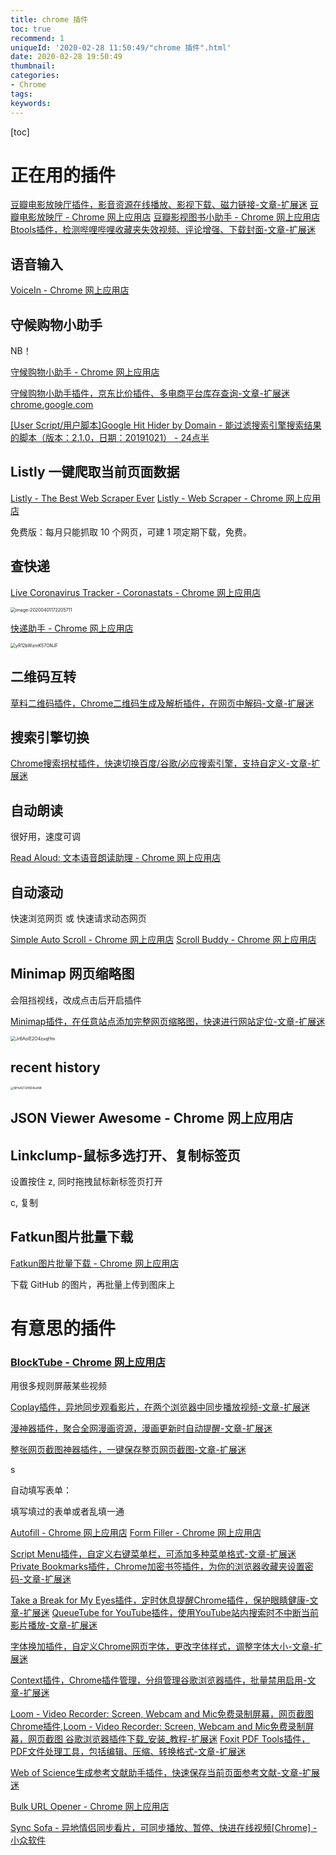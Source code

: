 ```yaml
---
title: chrome 插件
toc: true
recommend: 1
uniqueId: '2020-02-28 11:50:49/"chrome 插件".html'
date: 2020-02-28 19:50:49
thumbnail:
categories:
- Chrome
tags:
keywords:
---
```


[toc]

<!--more-->

# 正在用的插件



[豆瓣电影放映厅插件，影音资源在线播放、影视下载、磁力链接-文章-扩展迷](https://www.extfans.com/articles/1055/)
[豆瓣电影放映厅 - Chrome 网上应用店](https://chrome.google.com/webstore/detail/%E8%B1%86%E7%93%A3%E7%94%B5%E5%BD%B1%E6%94%BE%E6%98%A0%E5%8E%85/fdpginkdbfpppjeoncmgejpmgdnlimpe/related)
[豆瓣影视图书小助手 - Chrome 网上应用店](https://chrome.google.com/webstore/detail/%E8%B1%86%E7%93%A3%E5%BD%B1%E8%A7%86%E5%9B%BE%E4%B9%A6%E5%B0%8F%E5%8A%A9%E6%89%8B/ioacifoopoldngldmbknimhhophmfbgh/related)
[Btools插件，检测哔哩哔哩收藏夹失效视频、评论增强、下载封面-文章-扩展迷](https://www.extfans.com/articles/1044)

## 语音输入

[VoiceIn - Chrome 网上应用店](https://chrome.google.com/webstore/detail/voice-in-voice-typing/pjnefijmagpdjfhhkpljicbbpicelgko/related)

## 守候购物小助手

NB！

[守候购物小助手 - Chrome 网上应用店](https://chrome.google.com/webstore/detail/%E5%AE%88%E5%80%99%E8%B4%AD%E7%89%A9%E5%B0%8F%E5%8A%A9%E6%89%8B/eafefjbddnbamfophdiiiemfkfocaahm/related)

[守候购物小助手插件，京东比价插件、多电商平台库存查询-文章-扩展迷](https://www.extfans.com/articles/1038/)
[chrome.google.com](https://chrome.google.com/webstore/detail/%E5%AE%88%E5%80%99%E8%B4%AD%E7%89%A9%E5%B0%8F%E5%8A%A9%E6%89%8B/eafefjbddnbamfophdiiiemfkfocaahm)



[[User Script/用户脚本]Google Hit Hider by Domain - 能过滤搜索引擎搜索结果的脚本（版本：2.1.0，日期：20191021） - 24点半](https://24dian30.com/life/pem/3058.html)

## Listly  一键爬取当前页面数据

[Listly - The Best Web Scraper Ever](https://www.listly.io/)
[Listly - Web Scraper - Chrome 网上应用店](https://chrome.google.com/webstore/detail/listly-web-scraper/ihljmnfgkkmoikgkdkjejbkpdpbmcgeh/related?utm_source=homepage)

免费版：每月只能抓取 10 个网页，可建 1 项定期下载，免费。

## 查快递

[Live Coronavirus Tracker - Coronastats - Chrome 网上应用店](https://chrome.google.com/webstore/detail/live-coronavirus-tracker/ohgihjjamahlilnoifoicncfnlpmbcgk/related)

<img src="/Users/zhangronghui/Library/Application Support/typora-user-images/image-20200401172205711.png" alt="image-20200401172205711" style="zoom:50%;" />

[快递助手 - Chrome 网上应用店](https://chrome.google.com/webstore/detail/%E5%BF%AB%E9%80%92%E5%8A%A9%E6%89%8B/hghlokkgbicmblinhepcibacaiegldeg/related)

<img src="https://i.loli.net/2020/03/26/yR12bWzmK57ONJF.png" alt="yR12bWzmK57ONJF" style="zoom:50%;" />

## 二维码互转

[草料二维码插件，Chrome二维码生成及解析插件，在网页中解码-文章-扩展迷](https://www.extfans.com/articles/976/)

## 搜索引擎切换

[Chrome搜索拐杖插件，快速切换百度/谷歌/必应搜索引擎，支持自定义-文章-扩展迷](https://www.extfans.com/articles/960)

## 自动朗读

很好用，速度可调

[Read Aloud: 文本语音朗读助理 - Chrome 网上应用店](https://chrome.google.com/webstore/detail/read-aloud-a-text-to-spee/hdhinadidafjejdhmfkjgnolgimiaplp/related?hl=zh-CN)

## 自动滚动

快速浏览网页 或 快速请求动态网页

[Simple Auto Scroll - Chrome 网上应用店](https://chrome.google.com/webstore/detail/simple-auto-scroll/dccjkemhmffnljlnnoffljpkhkfpldff?hl=zh-CN)
[Scroll Buddy - Chrome 网上应用店](https://chrome.google.com/webstore/detail/scroll-buddy/iijemcphocnlembodanflickfiafjnmk?hl=zh-CN)

## Minimap 网页缩略图

会阻挡视线，改成点击后开启插件

[Minimap插件，在任意站点添加完整网页缩略图，快速进行网站定位-文章-扩展迷](https://www.extfans.com/articles/941)

<img src="https://i.loli.net/2020/03/13/Jr6AoIE2O4zxqHm.png" alt="Jr6AoIE2O4zxqHm" style="zoom:50%;" />

## recent history

<img src="https://i.loli.net/2020/02/28/MHvKZ7JEBD8xsNR.png" alt="MHvKZ7JEBD8xsNR" style="zoom:33%;" />

## JSON Viewer Awesome - Chrome 网上应用店



## Linkclump-鼠标多选打开、复制标签页

设置按住 z, 同时拖拽鼠标新标签页打开

c, 复制

## Fatkun图片批量下载

[Fatkun图片批量下载 - Chrome 网上应用店](https://chrome.google.com/webstore/detail/fatkun-batch-download-ima/nnjjahlikiabnchcpehcpkdeckfgnohf/related?hl=zh-CN)

下载 GitHub 的图片，再批量上传到图床上



# 有意思的插件

### [BlockTube - Chrome 网上应用店](https://chrome.google.com/webstore/detail/blocktube/bbeaicapbccfllodepmimpkgecanonai)

用很多规则屏蔽某些视频

[Coplay插件，异地同步观看影片，在两个浏览器中同步播放视频-文章-扩展迷](https://www.extfans.com/articles/944)

[漫神器插件，聚合全网漫画资源，漫画更新时自动提醒-文章-扩展迷](https://www.extfans.com/articles/942)

[整张网页截图神器插件，一键保存整页网页截图-文章-扩展迷](https://www.extfans.com/articles/939)

s

自动填写表单：

填写填过的表单或者乱填一通

[Autofill - Chrome 网上应用店](https://chrome.google.com/webstore/detail/autofill/nlmmgnhgdeffjkdckmikfpnddkbbfkkk/related?hl=zh-CN)
[Form Filler - Chrome 网上应用店](https://chrome.google.com/webstore/detail/form-filler/bnjjngeaknajbdcgpfkgnonkmififhfo/related?hl=zh-CN)



[Script Menu插件，自定义右键菜单栏，可添加多种菜单格式-文章-扩展迷](https://www.extfans.com/articles/956)
[Private Bookmarks插件，Chrome加密书签插件，为你的浏览器收藏夹设置密码-文章-扩展迷](https://www.extfans.com/articles/955)



[Take a Break for My Eyes插件，定时休息提醒Chrome插件，保护眼睛健康-文章-扩展迷](https://www.extfans.com/articles/965)
[QueueTube for YouTube插件，使用YouTube站内搜索时不中断当前影片播放-文章-扩展迷](https://www.extfans.com/articles/963)



[字体换加插件，自定义Chrome网页字体，更改字体样式，调整字体大小-文章-扩展迷](https://www.extfans.com/articles/977)

[Context插件，Chrome插件管理，分组管理谷歌浏览器插件，批量禁用启用-文章-扩展迷](https://www.extfans.com/articles/991)



[Loom - Video Recorder: Screen, Webcam and Mic免费录制屏幕，网页截图 Chrome插件,Loom - Video Recorder: Screen, Webcam and Mic免费录制屏幕，网页截图 谷歌浏览器插件下载_安装_教程-扩展迷](https://www.extfans.com/productivity/liecbddmkiiihnedobmlmillhodjkdmb/)
[Foxit PDF Tools插件，PDF文件处理工具，包括编辑、压缩、转换格式-文章-扩展迷](https://www.extfans.com/articles/1011/)

[Web of Science生成参考文献助手插件，快速保存当前页面参考文献-文章-扩展迷](https://www.extfans.com/articles/1024)

[Bulk URL Opener - Chrome 网上应用店](https://chrome.google.com/webstore/detail/bulk-url-opener/kgnfciolbjojfdbbelbdbhhocjmhenep)

[Sync Sofa - 异地情侣同步看片，可同步播放、暂停、快进在线视频[Chrome] - 小众软件](https://www.appinn.com/sync-sofa-for-chrome/)
